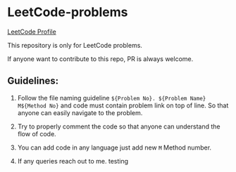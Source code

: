 # LeetCode-problems

[LeetCode Profile](https://leetcode.com/SarveshMishra/)

This repository is only for LeetCode problems.

If anyone want to contribute to this repo, PR is always welcome.

## Guidelines:

1. Follow the file naming guideline `${Problem No}. ${Problem Name} M${Method No}` and code must contain problem link on top of line. So that anyone can easily navigate to the problem.

2. Try to properly comment the code so that anyone can understand the flow of code.
3. You can add code in any language just add new `M` Method number.
4. If any queries reach out to me.
testing
